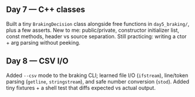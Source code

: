 
## Day 7 — C++ classes
Built a tiny `BrakingDecision` class alongside free functions in `day5_braking/`, plus a few asserts.
New to me: public/private, constructor initializer list, const methods, header vs source separation.
Still practicing: writing a ctor + arg parsing without peeking.

## Day 8 — CSV I/O
Added `--csv` mode to the braking CLI; learned file I/O (`ifstream`), line/token parsing (`getline`, `stringstream`), and safe number conversion (`stod`). Added tiny fixtures + a shell test that diffs expected vs actual output.
